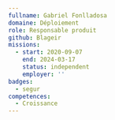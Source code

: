 ```yaml
---
fullname: Gabriel Fonlladosa
domaine: Déploiement
role: Responsable produit
github: Blageir
missions:
  - start: 2020-09-07
    end: 2024-03-17
    status: independent
    employer: ''
badges:
  - segur
competences:
  - Croissance
---
```


